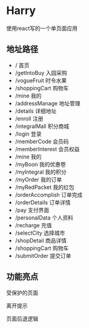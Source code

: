 # Harry
使用react写的一个单页面应用


## 地址路径

- /                 首页
- /getIntoBuy       入园采购
- /vogueFruit       时令水果
- /shoppingCart     购物车
- /mine             我的
- /addressManage    地址管理
- /details          详细地址
- /enroll           注册
- /integralMall      积分商城
- /login            登录
- /memberCode       会员码
- /memberInterest   会员权益
- /mine             我的
- /myBoon           我的优惠卷
- /myIntegral       我的积分
- /myOrder          我的订单
- /myRedPacket      我的红包
- /orderAccomplish  订单完成
- /orderDetails     订单详情
- /pay              支付界面
- /personalData     个人资料
- /recharge         充值
- /selectCity       选择城市
- /shopDetail       商品详情
- /shoppingCart     购物车
- /submitOrder      提交订单

## 功能亮点

受保护的页面

离开提示

页面后退逻辑



